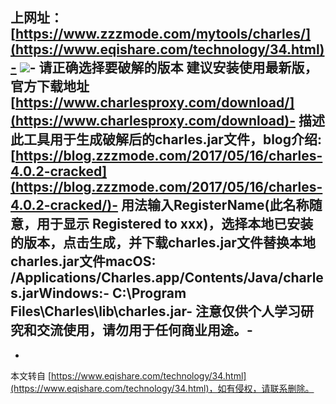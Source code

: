 上网址：[https://www.zzzmode.com/mytools/charles/](https://www.eqishare.com/technology/34.html)-
![](https://img2020.cnblogs.com/blog/1447343/202005/1447343-20200530232159664-1547017588.png)-
请正确选择要破解的版本 建议安装使用最新版，官方下载地址 [https://www.charlesproxy.com/download/](https://www.charlesproxy.com/download)-
描述此工具用于生成破解后的charles.jar文件，blog介绍: [https://blog.zzzmode.com/2017/05/16/charles-4.0.2-cracked](https://blog.zzzmode.com/2017/05/16/charles-4.0.2-cracked/)-
用法输入RegisterName(此名称随意，用于显示 Registered to xxx)，选择本地已安装的版本，点击生成，并下载charles.jar文件替换本地charles.jar文件macOS: /Applications/Charles.app/Contents/Java/charles.jarWindows:-
C:\\Program Files\\Charles\\lib\\charles.jar-
注意仅供个人学习研究和交流使用，请勿用于任何商业用途。-
-

-

本文转自 [https://www.eqishare.com/technology/34.html](https://www.eqishare.com/technology/34.html)，如有侵权，请联系删除。